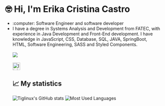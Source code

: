 
# :nerd_face: Hi, I'm Erika Cristina Castro
<ul>
  <li>:computer: Software Engineer and software developer  </li>
  <li>I have a degree in Systems Analysis and Development from FATEC, with experience in Java Development and Front-End development. I have knowledge in JavaScript, CSS, Database, SQL, JAVA, SpringBoot, HTML, Software Engineering, SASS and Styled Components.  </li>
  <br>
  <div align="left" dir="auto">
    <img align"center" src="https://skillicons.dev/icons?i=js,html,css,java,mysql,sass,eclipse,git,github,vscode" />
  </div>
<br>
<div align="left" dir="auto">
    <a href="https://www.linkedin.com/in/erika-cristina-castro" rel="nofollow">
      <img src="https://camo.githubusercontent.com/17b4032d58481ee532cb75aea5e90d5cdc0d595181b33eeda71be514c66929ef/68747470733a2f2f696d672e736869656c64732e696f2f7374617469632f76313f6d6573736167653d4c696e6b6564496e266c6f676f3d6c696e6b6564696e266c6162656c3d26636f6c6f723d303037374235266c6f676f436f6c6f723d7768697465266c6162656c436f6c6f723d267374796c653d666f722d7468652d6261646765" height="24" alt="linkedin logo" data-canonical-src="https://img.shields.io/static/v1?message=LinkedIn&amp;logo=linkedin&amp;label=&amp;color=0077B5&amp;logoColor=white&amp;labelColor=&amp;style=for-the-badge" style="max-width: 100%;">
    </a>
</div>

## 📈 My statistics
![Tiglinux's GitHub stats](https://github-readme-stats.vercel.app/api?username=erika263&show_icons=true&theme=dracula)
![Most Used Languages](https://github-readme-stats.vercel.app/api/top-langs/?username=erika263&layout=compact&theme=dracula&lang_count=8)
